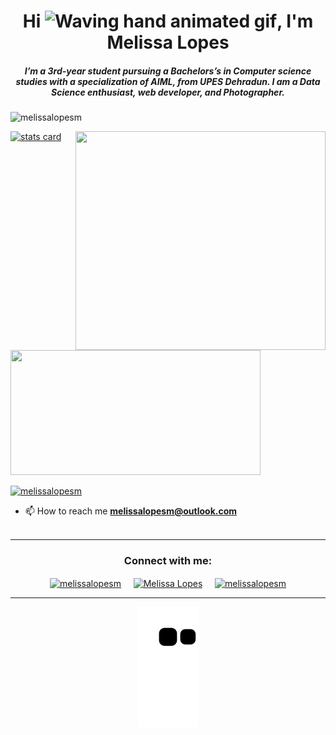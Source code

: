 <h1 align="center">Hi <img src="https://raw.githubusercontent.com/nixin72/nixin72/master/wave.gif" 
         alt="Waving hand animated gif"
         height="45"
         width="45" />, I'm Melissa Lopes</h1>
<h5 align="center">
I’m a 3rd-year student pursuing a Bachelors’s in Computer science studies with a specialization of AIML, from UPES  Dehradun. I am a Data Science enthusiast, web developer, and Photographer. 
</h5>
<p align="left"> <img src="https://komarev.com/ghpvc/?username=melissalopesm&label=Profile%20views&color=0e75b6&style=flat" alt="melissalopesm" /> </p>
<p>
<a align= "center" href="https://github.com/melissalopesm">
<img alt= "stats card" height="200px" width="400" src="https://github-readme-streak-stats.herokuapp.com/?user=melissalopesm&theme=radical">
<img align="right" height="350" width="400" src="https://cdn.dribbble.com/users/2238041/screenshots/4763918/working.gif" /> </a>
</p>
<img height="200px" width="400" src="https://github-readme-stats.vercel.app/api?username=melissalopesm&count_private=true&theme=radical&show_icons=true" />

<p align="left"> <a href="https://twitter.com/melissalopesm" target="blank"><img src="https://img.shields.io/twitter/follow/melissalopesm?logo=twitter&style=for-the-badge" alt="melissalopesm" /></a> </p>

- 📫 How to reach me **melissalopesm@outlook.com**
<br><br>
<hr>

<h3 align="center">Connect with me:</h3>
<p align="center">
<a href="https://twitter.com/melissalopesm" target="blank"><img align="center" src="https://img.icons8.com/cute-clipart/64/000000/twitter.png" alt="melissalopesm" height="50" width="50" /></a> &nbsp;&nbsp;&nbsp;
<a href="https://www.linkedin.com/in/melissalopesm/" target="blank"><img align="center" src="https://img.icons8.com/cute-clipart/64/000000/linkedin.png" alt="Melissa Lopes" height="50" width="50" /></a>&nbsp;&nbsp;&nbsp;&nbsp;
<a href="https://instagram.com/melissalopesm" target="blank"><img align="center" src="https://img.icons8.com/cute-clipart/64/000000/instagram-new.png" alt="melissalopesm" height="50" width="50" /></a>
</p>

<hr>

<p align="center">
  <img src="https://github.com/melissalopesm/melissalopesm/raw/output/github-contribution-grid-snake.svg" alt="snake"></center>
</p>
